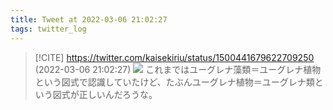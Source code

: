 ```yaml
---
title: Tweet at 2022-03-06 21:02:27
tags: twitter_log
---
```


> [!CITE] https://twitter.com/kaisekiriu/status/1500441679622709250 (2022-03-06 21:02:27)
> ![](https://twitter.com/kaisekiriu/status/1500441679622709250)
> これまではユーグレナ藻類＝ユーグレナ植物という図式で認識していたけど、たぶんユーグレナ植物＝ユーグレナ類という図式が正しいんだろうな。
